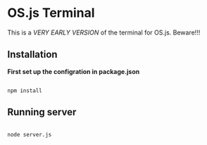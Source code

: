 # OS.js Terminal

This is a *VERY EARLY VERSION* of the terminal for OS.js. Beware!!!

## Installation

**First set up the configration in package.json**

```

npm install

```


## Running server

```

node server.js

```
